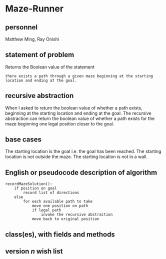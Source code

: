 # Maze-Runner
## personnel
Matthew Ming, Ray Onishi
## statement of problem
Returns the Boolean value of the statement
```
there exists a path through a given maze beginning at the starting location and ending at the goal. 
```
## recursive abstraction
When I asked to return the boolean value of whether a path exists, beginning at the starting location and ending at the goal.
The recursive abstraction can return the boolean value of whether a path exists for the maze beginning one legal position closer to the goal.
## base cases
The starting location is the goal i.e. the goal has been reached.
The starting location is not outside the maze.
The starting location is not in a wall.
## English or pseudocode description of algorithm
```
recordMazeSolution():  
	if position on goal  
		record list of directions   
	else   
		for each available path to take   
			move one position on path  
			if legal path  
				invoke the recursive abstraction  
			move back to original position  
```
## class(es), with fields and methods
## version *n* wish list
